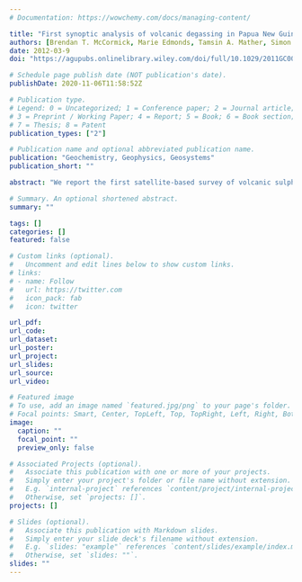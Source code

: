 ```yaml
---
# Documentation: https://wowchemy.com/docs/managing-content/

title: "First synoptic analysis of volcanic degassing in Papua New Guinea"
authors: [Brendan T. McCormick, Marie Edmonds, Tamsin A. Mather, Simon A. Carn]
date: 2012-03-9
doi: "https://agupubs.onlinelibrary.wiley.com/doi/full/10.1029/2011GC003945"

# Schedule page publish date (NOT publication's date).
publishDate: 2020-11-06T11:58:52Z

# Publication type.
# Legend: 0 = Uncategorized; 1 = Conference paper; 2 = Journal article;
# 3 = Preprint / Working Paper; 4 = Report; 5 = Book; 6 = Book section;
# 7 = Thesis; 8 = Patent
publication_types: ["2"]

# Publication name and optional abbreviated publication name.
publication: "Geochemistry, Geophysics, Geosystems"
publication_short: ""

abstract: "We report the first satellite‐based survey of volcanic sulphur dioxide (SO2) degassing in Papua New Guinea, using Ozone Monitoring Instrument (OMI) data. OMI is sensitive to low‐level passive degassing. These observations are useful for volcano monitoring, hazard assessment (particularly aviation hazard) and assessment of arc geochemical budgets and are of immense value in remote regions with little ground‐based instrumentation, such as Papua New Guinea. We identify Bagana, Manam, Rabaul, Ulawun and Langila as the active sources of volcanic SO2 in Papua New Guinea, with Bagana being the largest source. We present an OMI SO2 time series for 2005–2008 and a total detected regional output of ∼1.8 × 109 kg SO2. About 40% of emissions were released by major eruption events at Manam (January 2005), Bagana (June 2006) and Rabaul (October 2006). Over the past century however, we estimate that major explosive eruptions contribute <5% of the arc‐scale SO2emission budget. Ground‐based DOAS measurements of SO2 degassing at five of Papua New Guinea's volcanoes are compared with our OMI observations. The total OMI SO2 output is only ∼20% of the total extrapolated from DOAS, a discrepancy which we demonstrate is consistent with other volcanic arcs. Therefore, the true total regional SO2 output may be considerably higher than that detected by OMI. Uncertainties in the OMI SO2data include the effects of in‐plume chemical processing and dilution of SO2 prior to the satellite overpass, OMI's reduced sensitivity to low levels of SO2 in the planetary boundary layer and interference by meteorological clouds."

# Summary. An optional shortened abstract.
summary: ""

tags: []
categories: []
featured: false

# Custom links (optional).
#   Uncomment and edit lines below to show custom links.
# links:
# - name: Follow
#   url: https://twitter.com
#   icon_pack: fab
#   icon: twitter

url_pdf:
url_code:
url_dataset:
url_poster:
url_project:
url_slides:
url_source:
url_video:

# Featured image
# To use, add an image named `featured.jpg/png` to your page's folder. 
# Focal points: Smart, Center, TopLeft, Top, TopRight, Left, Right, BottomLeft, Bottom, BottomRight.
image:
  caption: ""
  focal_point: ""
  preview_only: false

# Associated Projects (optional).
#   Associate this publication with one or more of your projects.
#   Simply enter your project's folder or file name without extension.
#   E.g. `internal-project` references `content/project/internal-project/index.md`.
#   Otherwise, set `projects: []`.
projects: []

# Slides (optional).
#   Associate this publication with Markdown slides.
#   Simply enter your slide deck's filename without extension.
#   E.g. `slides: "example"` references `content/slides/example/index.md`.
#   Otherwise, set `slides: ""`.
slides: ""
---
```

